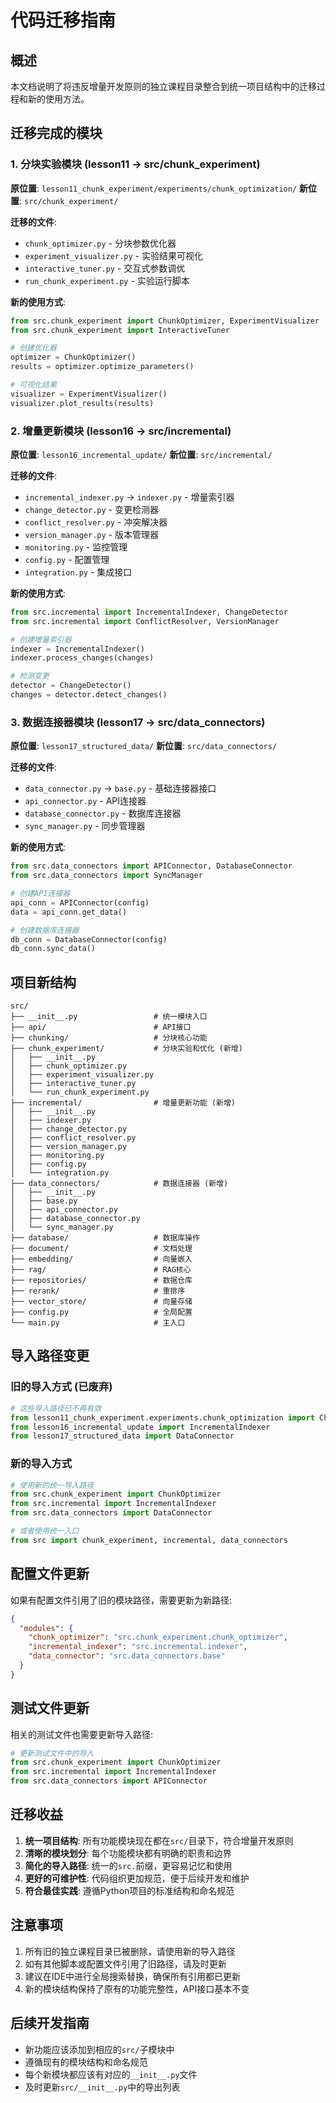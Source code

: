 # 代码迁移指南

## 概述

本文档说明了将违反增量开发原则的独立课程目录整合到统一项目结构中的迁移过程和新的使用方法。

## 迁移完成的模块

### 1. 分块实验模块 (lesson11 → src/chunk_experiment)

**原位置**: `lesson11_chunk_experiment/experiments/chunk_optimization/`
**新位置**: `src/chunk_experiment/`

**迁移的文件**:
- `chunk_optimizer.py` - 分块参数优化器
- `experiment_visualizer.py` - 实验结果可视化
- `interactive_tuner.py` - 交互式参数调优
- `run_chunk_experiment.py` - 实验运行脚本

**新的使用方式**:
```python
from src.chunk_experiment import ChunkOptimizer, ExperimentVisualizer
from src.chunk_experiment import InteractiveTuner

# 创建优化器
optimizer = ChunkOptimizer()
results = optimizer.optimize_parameters()

# 可视化结果
visualizer = ExperimentVisualizer()
visualizer.plot_results(results)
```

### 2. 增量更新模块 (lesson16 → src/incremental)

**原位置**: `lesson16_incremental_update/`
**新位置**: `src/incremental/`

**迁移的文件**:
- `incremental_indexer.py` → `indexer.py` - 增量索引器
- `change_detector.py` - 变更检测器
- `conflict_resolver.py` - 冲突解决器
- `version_manager.py` - 版本管理器
- `monitoring.py` - 监控管理
- `config.py` - 配置管理
- `integration.py` - 集成接口

**新的使用方式**:
```python
from src.incremental import IncrementalIndexer, ChangeDetector
from src.incremental import ConflictResolver, VersionManager

# 创建增量索引器
indexer = IncrementalIndexer()
indexer.process_changes(changes)

# 检测变更
detector = ChangeDetector()
changes = detector.detect_changes()
```

### 3. 数据连接器模块 (lesson17 → src/data_connectors)

**原位置**: `lesson17_structured_data/`
**新位置**: `src/data_connectors/`

**迁移的文件**:
- `data_connector.py` → `base.py` - 基础连接器接口
- `api_connector.py` - API连接器
- `database_connector.py` - 数据库连接器
- `sync_manager.py` - 同步管理器

**新的使用方式**:
```python
from src.data_connectors import APIConnector, DatabaseConnector
from src.data_connectors import SyncManager

# 创建API连接器
api_conn = APIConnector(config)
data = api_conn.get_data()

# 创建数据库连接器
db_conn = DatabaseConnector(config)
db_conn.sync_data()
```

## 项目新结构

```
src/
├── __init__.py                 # 统一模块入口
├── api/                        # API接口
├── chunking/                   # 分块核心功能
├── chunk_experiment/           # 分块实验和优化 (新增)
│   ├── __init__.py
│   ├── chunk_optimizer.py
│   ├── experiment_visualizer.py
│   ├── interactive_tuner.py
│   └── run_chunk_experiment.py
├── incremental/                # 增量更新功能 (新增)
│   ├── __init__.py
│   ├── indexer.py
│   ├── change_detector.py
│   ├── conflict_resolver.py
│   ├── version_manager.py
│   ├── monitoring.py
│   ├── config.py
│   └── integration.py
├── data_connectors/            # 数据连接器 (新增)
│   ├── __init__.py
│   ├── base.py
│   ├── api_connector.py
│   ├── database_connector.py
│   └── sync_manager.py
├── database/                   # 数据库操作
├── document/                   # 文档处理
├── embedding/                  # 向量嵌入
├── rag/                        # RAG核心
├── repositories/               # 数据仓库
├── rerank/                     # 重排序
├── vector_store/               # 向量存储
├── config.py                   # 全局配置
└── main.py                     # 主入口
```

## 导入路径变更

### 旧的导入方式 (已废弃)
```python
# 这些导入路径已不再有效
from lesson11_chunk_experiment.experiments.chunk_optimization import ChunkOptimizer
from lesson16_incremental_update import IncrementalIndexer
from lesson17_structured_data import DataConnector
```

### 新的导入方式
```python
# 使用新的统一导入路径
from src.chunk_experiment import ChunkOptimizer
from src.incremental import IncrementalIndexer
from src.data_connectors import DataConnector

# 或者使用统一入口
from src import chunk_experiment, incremental, data_connectors
```

## 配置文件更新

如果有配置文件引用了旧的模块路径，需要更新为新路径:

```json
{
  "modules": {
    "chunk_optimizer": "src.chunk_experiment.chunk_optimizer",
    "incremental_indexer": "src.incremental.indexer",
    "data_connector": "src.data_connectors.base"
  }
}
```

## 测试文件更新

相关的测试文件也需要更新导入路径:

```python
# 更新测试文件中的导入
from src.chunk_experiment import ChunkOptimizer
from src.incremental import IncrementalIndexer
from src.data_connectors import APIConnector
```

## 迁移收益

1. **统一项目结构**: 所有功能模块现在都在`src/`目录下，符合增量开发原则
2. **清晰的模块划分**: 每个功能模块都有明确的职责和边界
3. **简化的导入路径**: 统一的`src.`前缀，更容易记忆和使用
4. **更好的可维护性**: 代码组织更加规范，便于后续开发和维护
5. **符合最佳实践**: 遵循Python项目的标准结构和命名规范

## 注意事项

1. 所有旧的独立课程目录已被删除，请使用新的导入路径
2. 如有其他脚本或配置文件引用了旧路径，请及时更新
3. 建议在IDE中进行全局搜索替换，确保所有引用都已更新
4. 新的模块结构保持了原有的功能完整性，API接口基本不变

## 后续开发指南

- 新功能应该添加到相应的`src/`子模块中
- 遵循现有的模块结构和命名规范
- 每个新模块都应该有对应的`__init__.py`文件
- 及时更新`src/__init__.py`中的导出列表